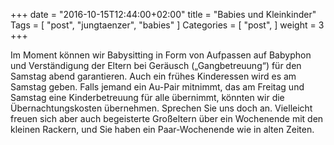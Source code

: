 +++
date = "2016-10-15T12:44:00+02:00"
title = "Babies und Kleinkinder"
Tags = [
  "post", "jungtaenzer", "babies"
]
Categories = [
  "post",
]
weight = 3
+++


Im Moment können wir Babysitting in Form von Aufpassen auf Babyphon und Verständigung der Eltern bei Geräusch („Gangbetreuung“) für den Samstag abend garantieren. Auch ein frühes Kinderessen wird es am Samstag geben. Falls jemand ein Au-Pair mitnimmt, das am Freitag und Samstag eine Kinderbetreuung für alle übernimmt, könnten wir die Übernachtungskosten übernehmen. Sprechen Sie uns doch an. Vielleicht freuen sich aber auch begeisterte Großeltern über ein Wochenende mit den kleinen Rackern, und Sie haben ein Paar-Wochenende wie in alten Zeiten.

